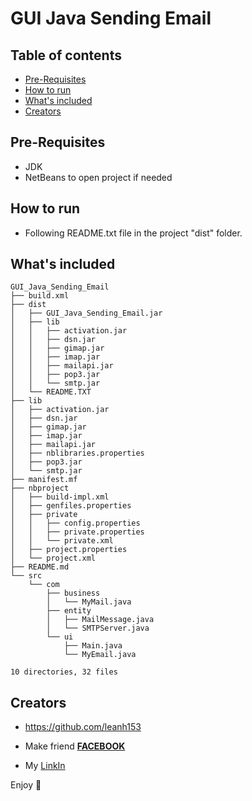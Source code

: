 # GUI Java Sending Email

## Table of contents

- [Pre-Requisites](#Pre-Requisites)
- [How to run](#How-to-run)
- [What's included](#whats-included)
- [Creators](#creators)


## Pre-Requisites
- JDK
- NetBeans to open project if needed

## How to run

- Following README.txt file in the project "dist" folder.


## What's included


```text
GUI_Java_Sending_Email
├── build.xml
├── dist
│   ├── GUI_Java_Sending_Email.jar
│   ├── lib
│   │   ├── activation.jar
│   │   ├── dsn.jar
│   │   ├── gimap.jar
│   │   ├── imap.jar
│   │   ├── mailapi.jar
│   │   ├── pop3.jar
│   │   └── smtp.jar
│   └── README.TXT
├── lib
│   ├── activation.jar
│   ├── dsn.jar
│   ├── gimap.jar
│   ├── imap.jar
│   ├── mailapi.jar
│   ├── nblibraries.properties
│   ├── pop3.jar
│   └── smtp.jar
├── manifest.mf
├── nbproject
│   ├── build-impl.xml
│   ├── genfiles.properties
│   ├── private
│   │   ├── config.properties
│   │   ├── private.properties
│   │   └── private.xml
│   ├── project.properties
│   └── project.xml
├── README.md
└── src
    └── com
        ├── business
        │   └── MyMail.java
        ├── entity
        │   ├── MailMessage.java
        │   └── SMTPServer.java
        └── ui
            ├── Main.java
            └── MyEmail.java

10 directories, 32 files
```

## Creators

- <https://github.com/leanh153>

- Make friend [**FACEBOOK**](https://WWW.facebook.com/leanh153)

- My [LinkIn](https://www.linkedin.com/in/lênanh)


Enjoy :metal:

